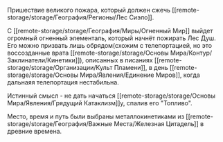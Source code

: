 Пришествие великого пожара, который должен сжечь [[remote-storage/storage/География/Регионы/Лес Сиэло]].

С [[remote-storage/storage/География/Миры/Огненный Мир]] выйдет огромный огненный элементаль, который начнёт пожирать Лес Душ. Его можно призвать лишь обрядом(схожим с телепортацией, но это воссозданные врата [[remote-storage/storage/Основы Мира/Контур/Заклинатели/Кинетики]]), описанных в писаниях [[remote-storage/storage/Организации/Культ Пламени]], в день [[remote-storage/storage/Основы Мира/Явления/Единение Миров]], когда дальнаяя телепортация нестабильна.

Истинный смысл - не дать начаться [[remote-storage/storage/Основы Мира/Явления/Грядущий Катаклизм]]у, спалив его "Топливо". 

Место, время и путь были выбраны металлокинетиками из [[remote-storage/storage/География/Важные Места/Железная Цитадель]] в древние времена. 
